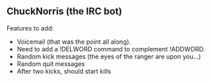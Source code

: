 ChuckNorris (the IRC bot)
-------------------------
Features to add:
* Voicemail (that was the point all along).
* Need to add a !DELWORD command to complement !ADDWORD.
* Random kick messages (the eyes of the ranger are upon you...)
* Random quit messages
* After two kicks, should start kills